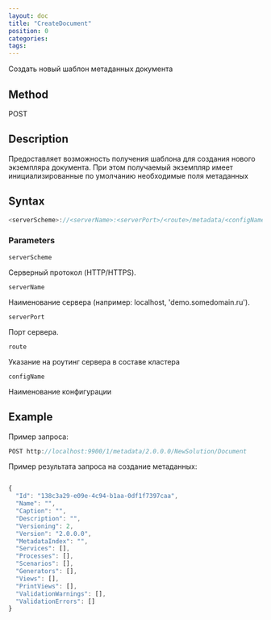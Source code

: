 ```yaml
---
layout: doc
title: "CreateDocument"
position: 0
categories: 
tags:
---
```


Создать новый шаблон метаданных документа

## Method 

POST

## Description
Предоставляет возможность получения шаблона для создания нового экземпляра документа.
При этом получаемый экземпляр имеет инициализированные по умолчанию необходимые поля метаданных

## Syntax
```js
<serverScheme>://<serverName>:<serverPort>/<route>/metadata/<configName>/document
```

### Parameters

`serverScheme`

Серверный протокол (HTTP/HTTPS).

`serverName`

Наименование сервера (например: localhost, 'demo.somedomain.ru').

`serverPort`

Порт сервера.

`route` 

Указание на роутинг сервера в составе кластера

`configName`

Наименование конфигурации

## Example

Пример запроса:

```js
POST http://localhost:9900/1/metadata/2.0.0.0/NewSolution/Document 
```

Пример результата запроса на создание метаданных:

```js

{
  "Id": "138c3a29-e09e-4c94-b1aa-0df1f7397caa",
  "Name": "",
  "Caption": "",
  "Description": "",
  "Versioning": 2,
  "Version": "2.0.0.0",
  "MetadataIndex": "",
  "Services": [],
  "Processes": [],
  "Scenarios": [],
  "Generators": [],
  "Views": [],
  "PrintViews": [],
  "ValidationWarnings": [],
  "ValidationErrors": []
}
```
